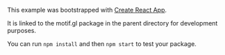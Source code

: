 This example was bootstrapped with [Create React App](https://github.com/facebook/create-react-app).

It is linked to the motif.gl package in the parent directory for development purposes.

You can run `npm install` and then `npm start` to test your package.
